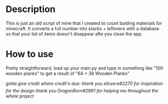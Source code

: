 # Description
This is just an old script of mine that I created to count bulding materials for minecraft.
It converts a full number into stacks + leftovers with a database so that your list of items doesn't disappear afte you close the app.
# How to use
Pretty straightforward, load up your main.py and type in something like "100 wooden planks" to get a result of "64 + 36 Wooden Planks"

*gotta give credit where credit's due:* 
*thank you slicee☕#2270 for inspiration for the design*
*thank you DragonBorn#2861 for helping me throughout the whole project*
